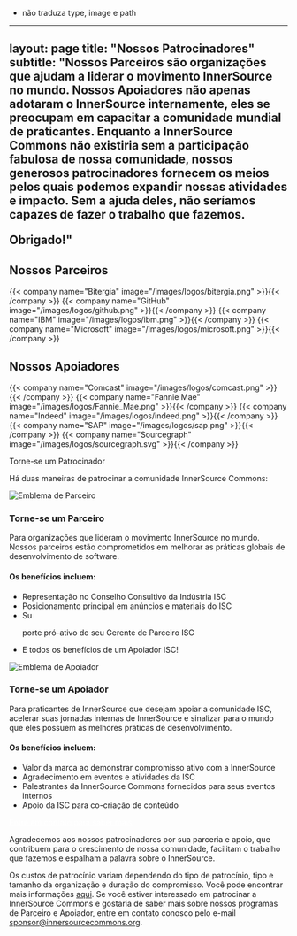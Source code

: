 - não traduza type, image e path
---
layout: page
title: "Nossos Patrocinadores"
subtitle: "Nossos Parceiros são organizações que ajudam a liderar o movimento InnerSource no mundo. Nossos Apoiadores não apenas adotaram o InnerSource internamente, eles se preocupam em capacitar a comunidade mundial de praticantes. Enquanto a InnerSource Commons não existiria sem a participação fabulosa de nossa comunidade, nossos generosos patrocinadores fornecem os meios pelos quais podemos expandir nossas atividades e impacto. Sem a ajuda deles, não seríamos capazes de fazer o trabalho que fazemos. </p>Obrigado!"
---


<div class="container text-center" >
  <h2 class="display-3"> Nossos Parceiros </h2>
</div>

<div class="container">
  <div class="row justify-content-center">
    {{< company name="Bitergia" image="/images/logos/bitergia.png" >}}{{< /company >}}
    {{< company name="GitHub" image="/images/logos/github.png" >}}{{< /company >}}
    {{< company name="IBM" image="/images/logos/ibm.png" >}}{{< /company >}}
    {{< company name="Microsoft" image="/images/logos/microsoft.png" >}}{{< /company >}}
  </div>
</div>

<div class="container text-center" >
  <h2 class="display-3"> Nossos Apoiadores </h2>
</div>

<div class="container">
  <div class="row justify-content-center">
    {{< company name="Comcast" image="/images/logos/comcast.png" >}}{{< /company >}}
    {{< company name="Fannie Mae" image="/images/logos/Fannie_Mae.png" >}}{{< /company >}}
    {{< company name="Indeed" image="/images/logos/indeed.png" >}}{{< /company >}}
    {{< company name="SAP" image="/images/logos/sap.png" >}}{{< /company >}}
    {{< company name="Sourcegraph" image="/images/logos/sourcegraph.svg" >}}{{< /company >}}
  </div>
</div>

<section class="section bg-light">
  <div class="container">
    <div class="row justify-content-center">
      <div class="col-12 text-center mb-4">
        <p class="mt-3 h1">Torne-se um Patrocinador</p>
        <p>Há duas maneiras de patrocinar a comunidade InnerSource Commons:</p>
      </div>
      <div class="col-md-6 col-sm-6 mb-4">
        <div class="feature-card text-left">
          <img src="/images/ISC_Partner_Logo_Wide.png" alt="Emblema de Parceiro">
          <h3 class="mb-2">Torne-se um Parceiro</h3>
          <p>Para organizações que lideram o movimento InnerSource no mundo. Nossos parceiros estão comprometidos em melhorar as práticas globais de desenvolvimento de software.</p>
          <h4>Os benefícios incluem:</h4>
          <ul>
              <li>Representação no Conselho Consultivo da Indústria ISC</li>
              <li>Posicionamento principal em anúncios e materiais do ISC</li>
              <li>Su

porte pró-ativo do seu Gerente de Parceiro ISC</li>
              <li>E todos os benefícios de um Apoiador ISC!</li>
          </ul>
        </div>
      </div>
      <div class="col-md-6 col-sm-6 mb-4">
        <div class="feature-card text-left">
          <img src="/images/ISC_Supporter_Logo_Wide.png" alt="Emblema de Apoiador">
          <h3 class="mb-2">Torne-se um Apoiador</h3>
          <p>Para praticantes de InnerSource que desejam apoiar a comunidade ISC, acelerar suas jornadas internas de InnerSource e sinalizar para o mundo que eles possuem as melhores práticas de desenvolvimento.</p>
          <h4>Os benefícios incluem:</h4>
          <ul>
              <li>Valor da marca ao demonstrar compromisso ativo com a InnerSource</li>
              <li>Agradecimento em eventos e atividades da ISC</li>
              <li>Palestrantes da InnerSource Commons fornecidos para seus eventos internos</li>
              <li>Apoio da ISC para co-criação de conteúdo</li>
          </ul>
        </div>
      </div>
    </div>
    <div class="row d-flex justify-content-center">
        <a href="mailto:sponsor@innersourcecommons.org" class="btn btn-primary btn-sm" style="color: white;">Entre em contato para saber mais</a>
    </div>
  </div>
</section>

Agradecemos aos nossos patrocinadores por sua parceria e apoio, que contribuem para o crescimento de nossa comunidade, facilitam o trabalho que fazemos e espalham a palavra sobre o InnerSource.

Os custos de patrocínio variam dependendo do tipo de patrocínio, tipo e tamanho da organização e duração do compromisso. Você pode encontrar mais informações [aqui](https://drive.google.com/file/d/1kPP44d9NQEUqY65kjt61bSMfP1BvxHD6/view?usp=sharing). Se você estiver interessado em patrocinar a InnerSource Commons e gostaria de saber mais sobre nossos programas de Parceiro e Apoiador, entre em contato conosco pelo e-mail sponsor@innersourcecommons.org.